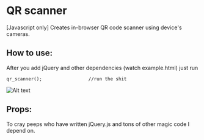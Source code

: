 # QR scanner

[Javascript only] Creates in-browser QR code scanner using device's cameras.

## How to use:

After you add jQuery and other dependencies (watch example.html) just run

    qr_scanner();                 //run the shit

![Alt text](https://raw.github.com/QuteBits/onScriptogram/master/img/10-02.jpg "QR Scanner")

## Props:
To cray peeps who have written jQuery.js and tons of other magic code I depend on.
